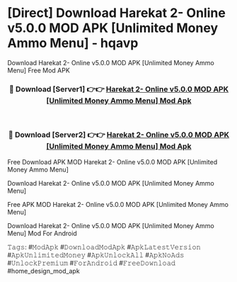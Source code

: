 # [Direct] Download Harekat 2- Online v5.0.0 MOD APK [Unlimited Money Ammo Menu] - hqavp
Download Harekat 2- Online v5.0.0 MOD APK [Unlimited Money Ammo Menu] Free Mod APK

<div align="center">
<h3>🔴 Download [Server1] 👉👉 <a href="https://apk-comot.site?title=Harekat_2-_Online_v5.0.0_MOD_APK_[Unlimited_Money_Ammo_Menu]">Harekat 2- Online v5.0.0 MOD APK [Unlimited Money Ammo Menu] Mod Apk</a></h3><br>

<h3>🔴 Download [Server2] 👉👉 <a href="https://apk-comot.site?title=Harekat_2-_Online_v5.0.0_MOD_APK_[Unlimited_Money_Ammo_Menu]">Harekat 2- Online v5.0.0 MOD APK [Unlimited Money Ammo Menu] Mod Apk</a></h3>
</div>


Free Download APK MOD Harekat 2- Online v5.0.0 MOD APK [Unlimited Money Ammo Menu]

Download Harekat 2- Online v5.0.0 MOD APK [Unlimited Money Ammo Menu] 

Free APK MOD Harekat 2- Online v5.0.0 MOD APK [Unlimited Money Ammo Menu] 

Download Harekat 2- Online v5.0.0 MOD APK [Unlimited Money Ammo Menu] Mod For Android

𝚃𝚊𝚐𝚜: #𝙼𝚘𝚍𝙰𝚙𝚔 #𝙳𝚘𝚠𝚗𝚕𝚘𝚊𝚍𝙼𝚘𝚍𝙰𝚙𝚔 #𝙰𝚙𝚔𝙻𝚊𝚝𝚎𝚜𝚝𝚅𝚎𝚛𝚜𝚒𝚘𝚗 #𝙰𝚙𝚔𝚄𝚗𝚕𝚒𝚖𝚒𝚝𝚎𝚍𝙼𝚘𝚗𝚎𝚢 #𝙰𝚙𝚔𝚄𝚗𝚕𝚘𝚌𝚔𝙰𝚕𝚕 #𝙰𝚙𝚔𝙽𝚘𝙰𝚍𝚜 #𝚄𝚗𝚕𝚘𝚌𝚔𝙿𝚛𝚎𝚖𝚒𝚞𝚖 #𝙵𝚘𝚛𝙰𝚗𝚍𝚛𝚘𝚒𝚍 #𝙵𝚛𝚎𝚎𝙳𝚘𝚠𝚗𝚕𝚘𝚊𝚍 #home_design_mod_apk